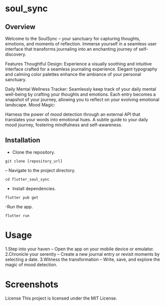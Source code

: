 # soul_sync
## Overview
Welcome to the SoulSync – your sanctuary for capturing thoughts, emotions, and moments of reflection. Immerse yourself in a seamless user interface that transforms journaling into an enchanting journey of self-discovery.

Features
Thoughtful Design:
Experience a visually soothing and intuitive interface crafted for a seamless journaling experience.
Elegant typography and calming color palettes enhance the ambiance of your personal sanctuary.

Daily Mental Wellness Tracker:
Seamlessly keep track of your daily mental well-being by crafting your thoughts and emotions.
Each entry becomes a snapshot of your journey, allowing you to reflect on your evolving emotional landscape.
Mood Magic:

Harness the power of mood detection through an external API that translates your words into emotional hues.
A subtle guide to your daily mood journey, fostering mindfulness and self-awareness.

## Installation
- Clone the repository.
```
git clone [repository_url]
```
– Navigate to the project directory.
```
cd flutter_soul_sync
```
- Install dependencies.
```
flutter pub get
```
-Run the app.
```
flutter run
```

# Usage
1.Step into your haven – Open the app on your mobile device or emulator.
2.Chronicle your serenity – Create a new journal entry or revisit moments by selecting a date.
3.Witness the transformation – Write, save, and explore the magic of mood detection.

# Screenshots


License
This project is licensed under the MIT License.
